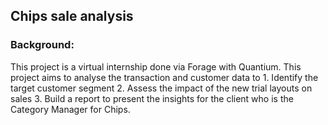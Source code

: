 <h2> Chips sale analysis </h2>

<h3>Background:</h3>
This project is a virtual internship done via Forage with Quantium.
This project aims to analyse the transaction and customer data to 
1. Identify the target customer segment 
2. Assess the impact of the new trial layouts on sales 
3. Build a report to present the insights
for the client who is the Category Manager for Chips.

